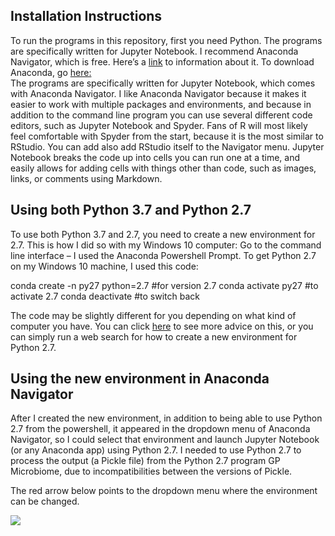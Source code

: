 ## Installation Instructions
To run the programs in this repository, first you need Python. The programs are specifically written for Jupyter Notebook. I recommend Anaconda Navigator, which is free. Here’s a [link]('https://docs.anaconda.com/anaconda/navigator') to information about it. To download Anaconda, go [here:]('https://www.anaconda.com/distribution')  
The programs are specifically written for Jupyter Notebook, which comes with Anaconda Navigator. I like Anaconda Navigator because it makes it easier to work with multiple packages and environments, and because in addition to the command line program you can use several different code editors, such as Jupyter Notebook and Spyder. Fans of R will most likely feel comfortable with Spyder from the start, because it is the most similar to RStudio. You can add also add RStudio itself to the Navigator menu. Jupyter Notebook breaks the code up into cells you can run one at a time, and easily allows for adding cells with things other than code, such as images, links, or comments using Markdown.

## Using both Python 3.7 and Python 2.7
To use both Python 3.7 and 2.7, you need to create a new environment for 2.7.
This is how I did so with my Windows 10 computer: 
Go to the command line interface – I used the Anaconda Powershell Prompt. 
To get Python 2.7 on my Windows 10 machine, I used this code:

conda create -n py27 python=2.7  #for version 2.7
conda activate py27 #to activate 2.7
conda deactivate #to switch back

The code may be slightly different for you depending on what kind of computer you have. You can click [here]('https://stackoverflow.com/search?q=conda+activate+py27') to see more advice on this, or you can simply run a web search for how to create a new environment for Python 2.7. 

## Using the new environment in Anaconda Navigator
After I created the new environment, in addition to being able to use Python 2.7 from the powershell, it appeared in the dropdown menu of Anaconda Navigator, so I could select that environment and launch Jupyter Notebook (or any Anaconda app) using Python 2.7. I needed to use Python 2.7 to process the output (a Pickle file) from the Python 2.7 program GP Microbiome, due to incompatibilities between the versions of Pickle. 

The red arrow below points to the dropdown menu where the environment can be changed.

<img src='https://imgur.com/shU91ax.png' style:height='300ppx'>

